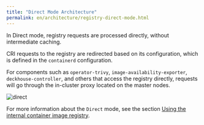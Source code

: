 ```yaml
---
title: "Direct Mode Architecture"
permalink: en/architecture/registry-direct-mode.html
---
```


In Direct mode, registry requests are processed directly, without intermediate caching.

CRI requests to the registry are redirected based on its configuration, which is defined in the `containerd` configuration.

For components such as `operator-trivy`, `image-availability-exporter`, `deckhouse-controller`, and others that access the registry directly, requests will go through the in-cluster proxy located on the master nodes.

<!--- Source: mermaid code from docs/internal/DIRECT.md --->
![direct](../images/registry-module/direct-en.png)

For more information about the `Direct` mode, see the section [Using the internal container image registry](../admin/configuration/registry/internal-registry.html).
